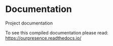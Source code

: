 # Documentation
Project documentation

To see this compiled documentation please read: https://ourpresence.readthedocs.io/
